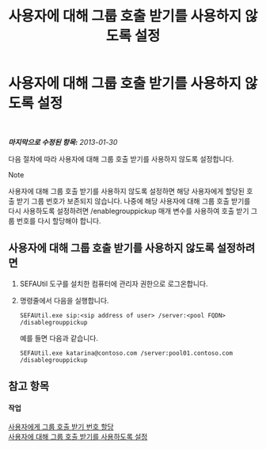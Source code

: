 ﻿---
title: 사용자에 대해 그룹 호출 받기를 사용하지 않도록 설정
TOCTitle: 사용자에 대해 그룹 호출 받기를 사용하지 않도록 설정
ms:assetid: 91b06f9e-2840-45a2-bbb3-6a29179b9a9f
ms:mtpsurl: https://technet.microsoft.com/ko-kr/library/JJ945638(v=OCS.15)
ms:contentKeyID: 52056893
ms.date: 08/24/2015
mtps_version: v=OCS.15
ms.translationtype: HT
---

# 사용자에 대해 그룹 호출 받기를 사용하지 않도록 설정

 

_**마지막으로 수정된 항목:** 2013-01-30_

다음 절차에 따라 사용자에 대해 그룹 호출 받기를 사용하지 않도록 설정합니다.


> [!NOTE]
> 사용자에 대해 그룹 호출 받기를 사용하지 않도록 설정하면 해당 사용자에게 할당된 호출 받기 그룹 번호가 보존되지 않습니다. 나중에 해당 사용자에 대해 그룹 호출 받기를 다시 사용하도록 설정하려면 /enablegrouppickup 매개 변수를 사용하여 호출 받기 그룹 번호를 다시 할당해야 합니다.



## 사용자에 대해 그룹 호출 받기를 사용하지 않도록 설정하려면

1.  SEFAUtil 도구를 설치한 컴퓨터에 관리자 권한으로 로그온합니다.

2.  명령줄에서 다음을 실행합니다.
    
        SEFAUtil.exe sip:<sip address of user> /server:<pool FQDN> /disablegrouppickup
    
    예를 들면 다음과 같습니다.
    
        SEFAUtil.exe katarina@contoso.com /server:pool01.contoso.com /disablegrouppickup

## 참고 항목

#### 작업

[사용자에게 그룹 호출 받기 번호 할당](lync-server-2013-assign-group-call-pickup-numbers-to-users.md)  
[사용자에 대해 그룹 호출 받기를 사용하도록 설정](lync-server-2013-enable-group-call-pickup-for-users.md)

